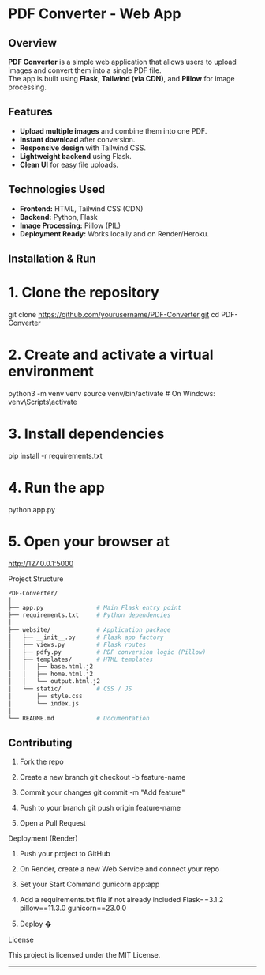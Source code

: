 # PDF Converter - Web App

## Overview

**PDF Converter** is a simple web application that allows users to upload images and convert them into a single PDF file.  
The app is built using **Flask**, **Tailwind (via CDN)**, and **Pillow** for image processing.  

## Features

- **Upload multiple images** and combine them into one PDF.
- **Instant download** after conversion.
- **Responsive design** with Tailwind CSS.
- **Lightweight backend** using Flask.
- **Clean UI** for easy file uploads.

## Technologies Used

- **Frontend:** HTML, Tailwind CSS (CDN)
- **Backend:** Python, Flask
- **Image Processing:** Pillow (PIL)
- **Deployment Ready:** Works locally and on Render/Heroku.

## Installation & Run


# 1. Clone the repository
git clone https://github.com/yourusername/PDF-Converter.git
cd PDF-Converter

# 2. Create and activate a virtual environment
python3 -m venv venv
source venv/bin/activate   # On Windows: venv\Scripts\activate

# 3. Install dependencies
pip install -r requirements.txt

# 4. Run the app
python app.py

# 5. Open your browser at
http://127.0.0.1:5000

Project Structure
```bash
PDF-Converter/
│
├── app.py               # Main Flask entry point
├── requirements.txt     # Python dependencies
│
├── website/             # Application package
│   ├── __init__.py      # Flask app factory
│   ├── views.py         # Flask routes
│   ├── pdfy.py          # PDF conversion logic (Pillow)
│   ├── templates/       # HTML templates
│   │   ├── base.html.j2
│   │   ├── home.html.j2
│   │   └── output.html.j2
│   └── static/          # CSS / JS
│       ├── style.css
│       └── index.js
│
└── README.md            # Documentation
```
## Contributing

 1. Fork the repo
 2. Create a new branch
git checkout -b feature-name

 3. Commit your changes
git commit -m "Add feature"

 4. Push to your branch
git push origin feature-name

 5. Open a Pull Request

Deployment (Render)

 1. Push your project to GitHub
 2. On Render, create a new Web Service and connect your repo
 3. Set your Start Command
gunicorn app:app

 4. Add a requirements.txt file if not already included
Flask==3.1.2
pillow==11.3.0
gunicorn==23.0.0

 5. Deploy �

License

This project is licensed under the MIT License.

---

